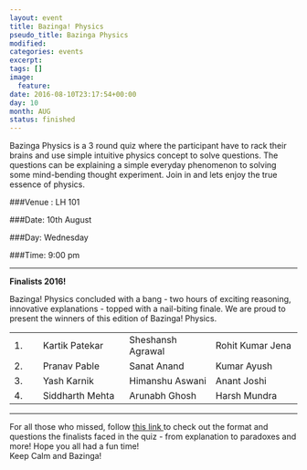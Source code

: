 ```yaml
---
layout: event
title: Bazinga! Physics 
pseudo_title: Bazinga Physics
modified:
categories: events
excerpt:
tags: []
image:
  feature:
date: 2016-08-10T23:17:54+00:00
day: 10
month: AUG
status: finished
---
```


Bazinga Physics is a 3 round quiz where the participant have to rack their brains and use simple intuitive physics concept to solve questions. The questions can be explaining a simple everyday phenomenon to solving some mind-bending thought experiment. Join in and lets enjoy the true essence of physics. 


###Venue : LH 101

###Date: 10th August

###Day: Wednesday

###Time: 9:00 pm
<hr>
<style>
table {
    border-collapse: collapse;
    width: 100%;
}

td, th {
    border: 1px solid #dddddd;
    text-align: left;
    padding: 8px;
}

tr:nth-child(even) {
    background-color: #dddddd;
}
</style>


**Finalists 2016!**

Bazinga! Physics concluded with a bang - two hours of exciting reasoning, innovative explanations - topped with a nail-biting finale. We are proud to present the winners of this edition of Bazinga! Physics.
<table>
	<tr>
        <td width="10%"> 1.
		<td width="30%"> Kartik Patekar </td>
		<td width="30%"> Sheshansh Agrawal </td>
		<td width="30%"> Rohit Kumar Jena </td>
    </tr>
    <tr>
        <td width="10%"> 2.
        <td width="30%"> Pranav Pable </td>
        <td width="30%"> Sanat Anand </td>
        <td width="30%"> Kumar Ayush </td>
    </tr>
    <tr>
        <td width="10%"> 3.
        <td width="30%"> Yash Karnik </td>
        <td width="30%"> Himanshu Aswani </td>
        <td width="30%"> Anant Joshi </td>
    </tr>
    <tr>
        <td width="10%"> 4.
        <td width="30%"> Siddharth Mehta </td>
        <td width="30%"> Arunabh Ghosh </td>
        <td width="30%"> Harsh Mundra </td>
    </tr>
</table>
<hr>
For all those who missed, follow <a href=""> this link </a>to check out the format and questions the finalists faced in the quiz - from explanation to paradoxes and more! Hope you all had a fun time!  
<br>
Keep Calm and Bazinga!
